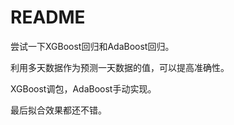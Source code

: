 # README

尝试一下XGBoost回归和AdaBoost回归。

利用多天数据作为预测一天数据的值，可以提高准确性。

XGBoost调包，AdaBoost手动实现。

最后拟合效果都还不错。